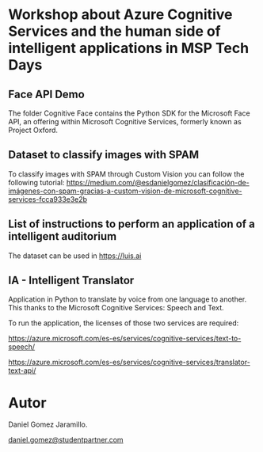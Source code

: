# Workshop about Azure Cognitive Services and the human side of intelligent applications in MSP Tech Days

## Face API Demo

The folder Cognitive Face contains the Python SDK for the Microsoft Face API, an offering within Microsoft Cognitive Services, formerly known as Project Oxford.

## Dataset to classify images with SPAM

To classify images with SPAM through Custom Vision you can follow the following tutorial: https://medium.com/@esdanielgomez/clasificación-de-imágenes-con-spam-gracias-a-custom-vision-de-microsoft-cognitive-services-fcca933e3e2b

## List of instructions to perform an application of a intelligent auditorium

The dataset can be used in https://luis.ai

## IA - Intelligent Translator

Application in Python to translate by voice from one language to another. This thanks to the Microsoft Cognitive Services: Speech and Text.

To run the application, the licenses of those two services are required:

https://azure.microsoft.com/es-es/services/cognitive-services/text-to-speech/

https://azure.microsoft.com/es-es/services/cognitive-services/translator-text-api/

# Autor

Daniel Gomez Jaramillo.

daniel.gomez@studentpartner.com
